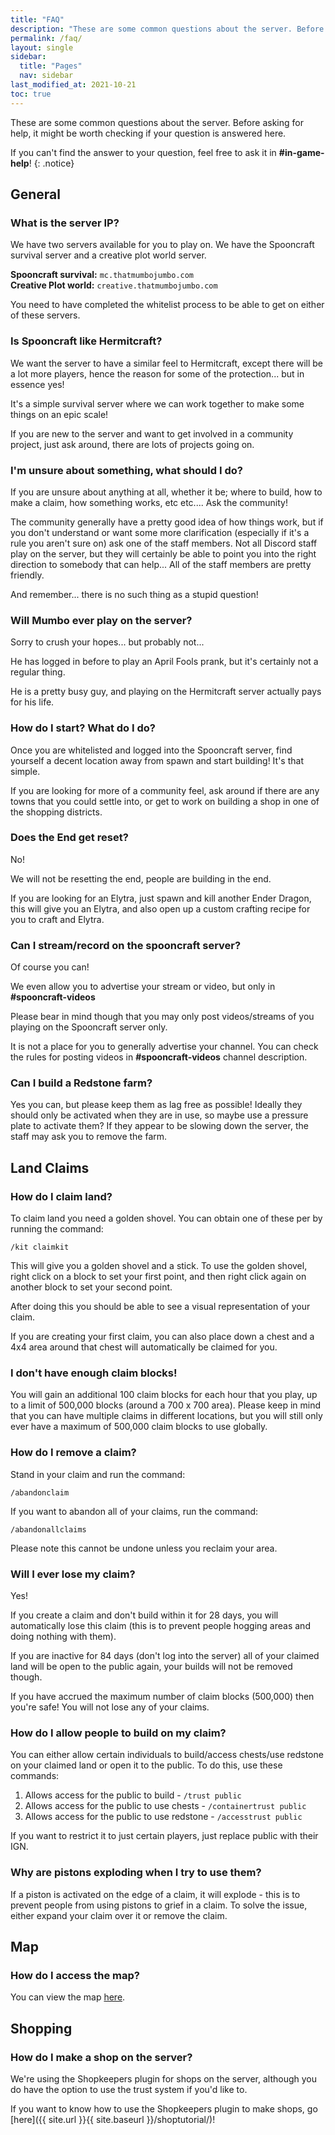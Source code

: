 ```yaml
---
title: "FAQ"
description: "These are some common questions about the server. Before asking for help, it might be worth checking if your question is answered here."
permalink: /faq/
layout: single
sidebar:
  title: "Pages"
  nav: sidebar
last_modified_at: 2021-10-21
toc: true
---
```


These are some common questions about the server. Before asking for help, it might be worth checking if your question is answered here.

If you can't find the answer to your question, feel free to ask it in **#in-game-help**!
{: .notice}

## General

### What is the server IP?

We have two servers available for you to play on. We have the Spooncraft survival server and a creative plot world server.

**Spooncraft survival:** `mc.thatmumbojumbo.com` \
**Creative Plot world:** `creative.thatmumbojumbo.com`

You need to have completed the whitelist process to be able to get on either of these servers.

### Is Spooncraft like Hermitcraft?

We want the server to have a similar feel to Hermitcraft, except there will be a lot more players, hence the reason for some of the protection... but in essence yes!

It's a simple survival server where we can work together to make some things on an epic scale!

If you are new to the server and want to get involved in a community project, just ask around, there are lots of projects going on.

### I'm unsure about something, what should I do?

If you are unsure about anything at all, whether it be; where to build, how to make a claim, how something works, etc etc.... Ask the community!

The community generally have a pretty good idea of how things work, but if you don't understand or want some more clarification (especially if it's a rule you aren't sure on) ask one of the staff members. Not all Discord staff play on the server, but they will certainly be able to point you into the right direction to somebody that can help... All of the staff members are pretty friendly.

And remember... there is no such thing as a stupid question!

### Will Mumbo ever play on the server?

Sorry to crush your hopes... but probably not...

He has logged in before to play an April Fools prank, but it's certainly not a regular thing.

He is a pretty busy guy, and playing on the Hermitcraft server actually pays for his life.

### How do I start? What do I do?

Once you are whitelisted and logged into the Spooncraft server, find yourself a decent location away from spawn and start building! It's that simple.

If you are looking for more of a community feel, ask around if there are any towns that you could settle into, or get to work on building a shop in one of the shopping districts.

### Does the End get reset?

No!

We will not be resetting the end, people are building in the end.

If you are looking for an Elytra, just spawn and kill another Ender Dragon, this will give you an Elytra, and also open up a custom crafting recipe for you to craft and Elytra.

### Can I stream/record on the spooncraft server?

Of course you can!

We even allow you to advertise your stream or video, but only in **#spooncraft-videos**

Please bear in mind though that you may only post videos/streams of you playing on the Spooncraft server only.

It is not a place for you to generally advertise your channel. You can check the rules for posting videos in **#spooncraft-videos** channel description.

### Can I build a Redstone farm?

Yes you can, but please keep them as lag free as possible! Ideally they should only be activated when they are in use, so maybe use a pressure plate to activate them? If they appear to be slowing down the server, the staff may ask you to remove the farm.

## Land Claims

### How do I claim land?

To claim land you need a golden shovel. You can obtain one of these per by running the command:

`/kit claimkit`

This will give you a golden shovel and a stick. To use the golden shovel, right click on a block to set your first point, and then right click again on another block to set your second point.

After doing this you should be able to see a visual representation of your claim.

If you are creating your first claim, you can also place down a chest and a 4x4 area around that chest will automatically be claimed for you.

### I don't have enough claim blocks!

You will gain an additional 100 claim blocks for each hour that you play, up to a limit of 500,000 blocks (around a 700 x 700 area). Please keep in mind that you can have multiple claims in different locations, but you will still only ever have a maximum of 500,000 claim blocks to use globally.

### How do I remove a claim?

Stand in your claim and run the command:

`/abandonclaim`

If you want to abandon all of your claims, run the command:

`/abandonallclaims`

Please note this cannot be undone unless you reclaim your area.

### Will I ever lose my claim?

Yes!

If you create a claim and don't build within it for 28 days, you will automatically lose this claim (this is to prevent people hogging areas and doing nothing with them).

If you are inactive for 84 days (don't log into the server) all of your claimed land will be open to the public again, your builds will not be removed though.

If you have accrued the maximum number of claim blocks (500,000) then you're safe! You will not lose any of your claims.

### How do I allow people to build on my claim?

You can either allow certain individuals to build/access chests/use redstone on your claimed land or open it to the public. To do this, use these commands:

1. Allows access for the public to build - `/trust public`
2. Allows access for the public to use chests - `/containertrust public`
3. Allows access for the public to use redstone - `/accesstrust public`


If you want to restrict it to just certain players, just replace public with their IGN.

### Why are pistons exploding when I try to use them?

If a piston is activated on the edge of a claim, it will explode - this is to prevent people from using pistons to grief in a claim. To solve the issue, either expand your claim over it or remove the claim.

## Map

### How do I access the map?

You can view the map [here](http://147.135.116.56:8123/).

## Shopping

### How do I make a shop on the server?

We're using the Shopkeepers plugin for shops on the server, although you do have the option to use the trust system if you'd like to.

If you want to know how to use the Shopkeepers plugin to make shops, go [here]({{ site.url }}{{ site.baseurl }}/shoptutorial/)!